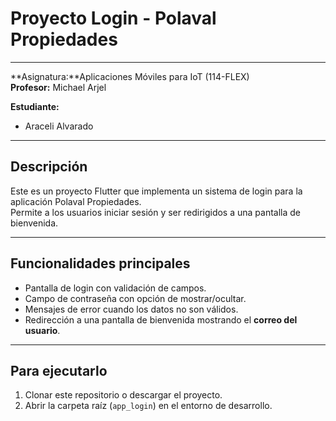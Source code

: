 # Proyecto Login - Polaval Propiedades

---

**Asignatura:**Aplicaciones Móviles para IoT (114-FLEX)  
**Profesor:** Michael Arjel 

**Estudiante:**  
- Araceli Alvarado

---

## Descripción
Este es un proyecto Flutter que implementa un sistema de login para la aplicación Polaval Propiedades.  
Permite a los usuarios iniciar sesión y ser redirigidos a una pantalla de bienvenida.

---

## Funcionalidades principales
- Pantalla de login con validación de campos.
- Campo de contraseña con opción de mostrar/ocultar.
- Mensajes de error cuando los datos no son válidos.
- Redirección a una pantalla de bienvenida mostrando el **correo del usuario**.

---

## Para ejecutarlo
1. Clonar este repositorio o descargar el proyecto.
2. Abrir la carpeta raíz (`app_login`) en el entorno de desarrollo.
